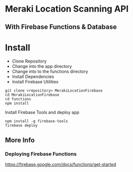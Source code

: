 # Meraki Location Scanning API
## With Firebase Functions & Database

# Install
* Clone Repository
* Change into the app directory
* Change into to the functions directory
* Install Dependencies
* Install Firebase Utilities

```
git clone <repository> MerakiLocationFirebase
cd MerakiLocationFirebase
cd functions
npm install 
```
Install Firebase Tools and deploy app
```
npm install -g firebase-tools
firebase deploy
```

## More Info
### Deploying Firebase Functions
https://firebase.google.com/docs/functions/get-started

